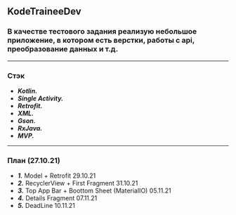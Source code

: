 ## KodeTraineeDev
### В качестве тестового задания  реализую небольшое приложение, в котором есть верстки, работы с api, преобразование данных и т.д.

---

### Стэк
- ***Kotlin.*** 
- ***Single Activity.*** 
- ***Retrofit.***
- ***XML.***
- ***Gson.***
- ***RxJava.***
- ***MVP.***

---

### План (27.10.21)
- ***1.*** Model + Retrofit 29.10.21
- ***2.*** RecyclerView + First Fragment 31.10.21
- ***3.*** Top App Bar + Boottom Sheet (MaterialIO) 05.11.21
- ***4.*** Details Fragment 07.11.21
- ***5.*** DeadLine 10.11.21

